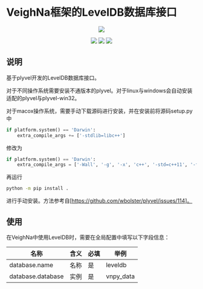 # VeighNa框架的LevelDB数据库接口

<p align="center">
  <img src ="https://vnpy.oss-cn-shanghai.aliyuncs.com/vnpy-logo.png"/>
</p>

<p align="center">
    <img src ="https://img.shields.io/badge/version-1.0.1-blueviolet.svg"/>
    <img src ="https://img.shields.io/badge/platform-windows|linux|macox-yellow.svg"/>
    <img src ="https://img.shields.io/badge/python-3.7|3.8|3.9|3.10-blue.svg" />
</p>

## 说明

基于plyvel开发的LevelDB数据库接口。

对于不同操作系统需要安装不通版本的plyvel。对于linux与windows会自动安装适配的plyvel与plyvel-win32。

对于macox操作系统，需要手动下载源码进行安装，并在安装前将源码setup.py中

```python
if platform.system() == 'Darwin':
    extra_compile_args += ['-stdlib=libc++']
```

修改为

```python
if platform.system() == 'Darwin':
    extra_compile_args = ['-Wall', '-g', '-x', 'c++', '-std=c++11', '-fno-rtti']
```

再运行

```bash
python -m pip install .
```

进行手动安装。方法参考自[https://github.com/wbolster/plyvel/issues/114]。

## 使用

在VeighNa中使用LevelDB时，需要在全局配置中填写以下字段信息：

|名称|含义|必填|举例|
|---------|----|---|---|
|database.name|名称|是|leveldb|
|database.database|实例|是|vnpy_data|
